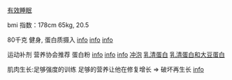 
[有效睡眠](https://book.douban.com/subject/1984347/)

bmi 指数：178cm 65kg, 20.5

80千克 健身, 蛋白质摄入 [info](http://www.guokr.com/question/140343/)
[info](https://kknews.cc/zh-cn/health/b6vvlm.html)
[info](https://kknews.cc/zh-cn/health/k9x9ev.html#0.8g/kg蛋白质.++2g/kg✓+++3.5g/kg,单次摄入不超过40g。一名80公斤的男性健身者，一天最多可以摄入176克蛋白质=>70kg_140g_蛋白质_每餐40g)

运动补剂 营养协会推荐 蛋白粉 [info](https://kknews.cc/health/pg4rvp.html) [info](https://kknews.cc/health/aebajog.html) [info](https://kknews.cc/health/38gkl6a.html) [冲泡](https://kknews.cc/health/598ezyk.html#1.5克/kg蛋白质，比如体重70公斤，那么每日所需蛋白100克左右或更多，每餐不超过40g。不要空腹喝) [乳清蛋白](https://kknews.cc/health/zmlxll3.html) [乳清蛋白和大豆蛋白](https://kknews.cc/health/k83evvr.html)

肌肉生长:足够强度的训练 足够的营养让他在修复增长 => 破坏再生长 [info](https://kknews.cc/health/9v9jyl.html)
